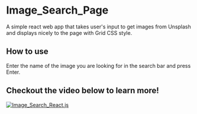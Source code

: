 # Image_Search_Page

A simple react web app that takes user's input to get images from Unsplash and displays nicely to the page with Grid CSS style.

## How to use

Enter the name of the image you are looking for in the search bar and press Enter.

## Checkout the video below to learn more!

[![Image_Search_React.js](https://img.youtube.com/vi/__y1_wf9y5w/0.jpg)](https://www.youtube.com/watch?v=__y1_wf9y5w)
